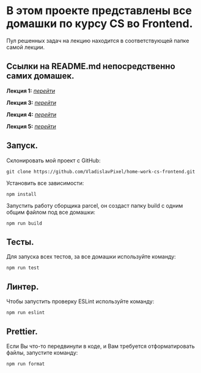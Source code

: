 # В этом проекте представлены все домашки по курсу CS во Frontend.

Пул решенных задач на лекцию находится в соответствующей папке самой лекции.

## Ссылки на README.md непосредственно самих домашек.

**Лекция 1:** [_перейти_](./lecture1/README.md)

**Лекция 3:** [_перейти_](./lecture3/README.md)

**Лекция 4:** [_перейти_](./lecture4/README.md)

**Лекция 5:** [_перейти_](./lecture5/README.md)

## Запуск.

Склонировать мой проект с GitHub:

```
git clone https://github.com/VladislavPixel/home-work-cs-frontend.git
```

Установить все зависимости:

```
npm install
```

Запустить работу сборщика parcel, он создаст папку build с одним общим файлом под все домашки:

```
npm run build
```

## Тесты.

Для запуска всех тестов, за все домашки используйте команду:

```
npm run test
```

## Линтер.

Чтобы запустить проверку ESLint используйте команду:

```
npm run eslint
```

## Prettier.

Если Вы что-то передвинули в коде, и Вам требуется отформатировать файлы, запустите команду:

```
npm run format
```
